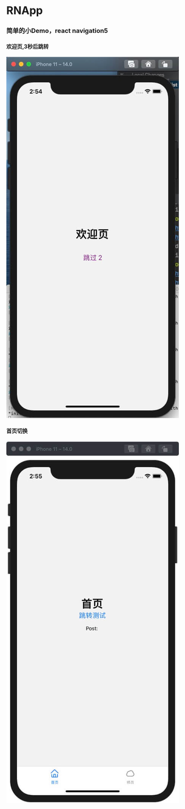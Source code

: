# RNApp

### 简单的小Demo，react navigation5

#### 欢迎页,3秒后跳转
![Image text](./img/1607928899795.jpg)

#### 首页切换
![Image text](./img/1607928915515.jpg)
